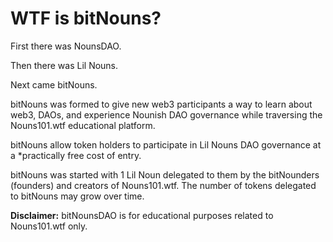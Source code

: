 # WTF is bitNouns?

First there was NounsDAO.

Then there was Lil Nouns.

Next came bitNouns.

bitNouns was formed to give new web3 participants a way to learn about web3, DAOs, and experience Nounish DAO governance while traversing the Nouns101.wtf educational platform.

bitNouns allow token holders to participate in Lil Nouns DAO governance at a *practically free cost of entry.

bitNouns was started with 1 Lil Noun delegated to them by the bitNounders (founders) and creators of Nouns101.wtf. The number of tokens delegated to bitNouns may grow over time.

**Disclaimer:** bitNounsDAO is for educational purposes related to Nouns101.wtf only.
